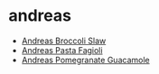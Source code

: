 # andreas

 * [Andreas Broccoli Slaw](index/a/andreas-broccoli-slaw.json)
 * [Andreas Pasta Fagioli](index/a/andreas-pasta-fagioli.json)
 * [Andreas Pomegranate Guacamole](index/a/andreas-pomegranate-guacamole.json)
